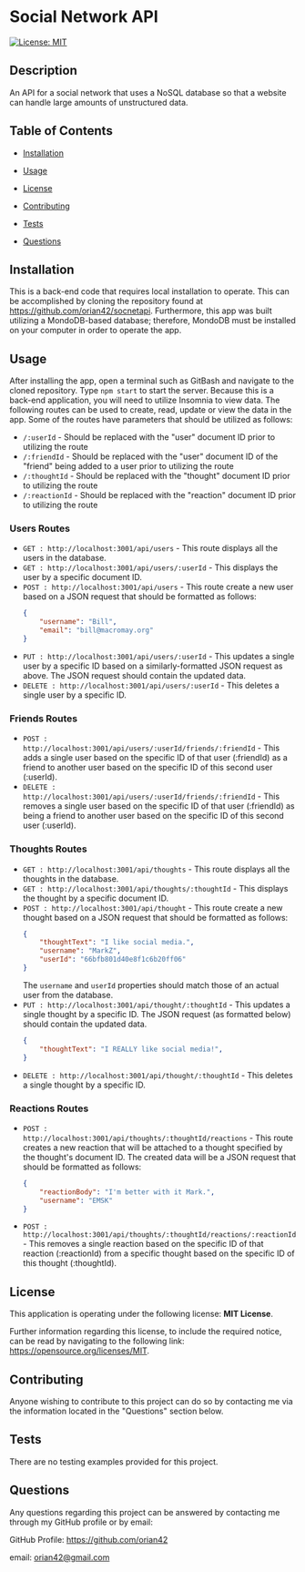 # Social Network API
  
[![License: MIT](https://img.shields.io/badge/License-MIT-yellow.svg)](https://opensource.org/licenses/MIT)
  

## Description
  

An API for a social network that uses a NoSQL database so that a website can handle large amounts of unstructured data.
  

## Table of Contents
  

- [Installation](#installation)
  
- [Usage](#usage)
  
- [License](#license)
  
- [Contributing](#contributing)
  
- [Tests](#tests)
  
- [Questions](#questions)
  

## Installation
  

This is a back-end code that requires local installation to operate.  This can be accomplished by cloning the repository found at https://github.com/orian42/socnetapi.  Furthermore, this app was built utilizing a MondoDB-based database; therefore, MondoDB must be installed on your computer in order to operate the app.
  
## Usage
  
After installing the app, open a terminal such as GitBash and navigate to the cloned repository.  Type <code>npm start</code> to start the server.  Because this is a back-end application, you will need to utilize Insomnia to view data.  The following routes can be used to create, read, update or view the data in the app.  Some of the routes have parameters that should be utilized as follows:

*   <code>/:userId</code> - Should be replaced with the "user" document ID prior to utilizing the route
*   <code>/:friendId</code> - Should be replaced with the "user" document ID of the "friend" being added to a user prior to utilizing the route
*   <code>/:thoughtId</code> - Should be replaced with the "thought" document ID prior to utilizing the route
*   <code>/:reactionId</code> - Should be replaced with the "reaction" document ID prior to utilizing the route

### Users Routes

* <code>GET : http://localhost:3001/api/users</code> - This route displays all the users in the database.
* <code>GET : http://localhost:3001/api/users/:userId</code> - This displays the user by a specific document ID.
* <code>POST : http://localhost:3001/api/users</code> - This route create a new user based on a JSON request that should be formatted as follows:
    ```json
    {
	    "username": "Bill",
        "email": "bill@macromay.org"
    }
    ```
* <code>PUT : http://localhost:3001/api/users/:userId</code> - This updates a single user by a specific ID based on a similarly-formatted JSON request as above.  The JSON request should contain the updated data.
* <code>DELETE : http://localhost:3001/api/users/:userId</code> - This deletes a single user by a specific ID.

### Friends Routes

* <code>POST : http://localhost:3001/api/users/:userId/friends/:friendId</code> - This adds a single user based on the specific ID of that user (:friendId) as a friend to another user based on the specific ID of this second user (:userId).
* <code>DELETE : http://localhost:3001/api/users/:userId/friends/:friendId</code> - This removes a single user based on the specific ID of that user (:friendId) as being a friend to another user based on the specific ID of this second user (:userId).

### Thoughts Routes

* <code>GET : http://localhost:3001/api/thoughts</code> - This route displays all the thoughts in the database.
* <code>GET : http://localhost:3001/api/thoughts/:thoughtId</code> - This displays the thought by a specific document ID.
* <code>POST : http://localhost:3001/api/thought</code> - This route create a new thought based on a JSON request that should be formatted as follows:
    ```json
    {
        "thoughtText": "I like social media.",
        "username": "MarkZ",
        "userId": "66bfb801d40e8f1c6b20ff06"
    }
    ```
    The <code>username</code> and <code>userId</code> properties should match those of an actual user from the database.
* <code>PUT : http://localhost:3001/api/thought/:thoughtId</code> - This updates a single thought by a specific ID.  The JSON request (as formatted below) should contain the updated data.
    ```json
    {
        "thoughtText": "I REALLY like social media!",
    }
    ```
* <code>DELETE : http://localhost:3001/api/thought/:thoughtId</code> - This deletes a single thought by a specific ID.

### Reactions Routes

* <code>POST : http://localhost:3001/api/thoughts/:thoughtId/reactions</code> - This route creates a new reaction that will be attached to a thought specified by the thought's document ID.  The created data will be a JSON request that should be formatted as follows:
    ```json
    {
	    "reactionBody": "I'm better with it Mark.",
	    "username": "EMSK"
    }
    ```
* <code>POST : http://localhost:3001/api/thoughts/:thoughtId/reactions/:reactionId</code> - This removes a single reaction based on the specific ID of that reaction (:reactionId) from a specific thought based on the specific ID of this thought (:thoughtId).

## License
  

This application is operating under the following license: **MIT License**.  
  

Further information regarding this license, to include the required notice, can be read by navigating to the following link: https://opensource.org/licenses/MIT.
  

## Contributing
  

Anyone wishing to contribute to this project can do so by contacting me via the information located in the "Questions" section below.
  

## Tests
  

There are no testing examples provided for this project.
  

## Questions
  

Any questions regarding this project can be answered by contacting me through my GitHub profile or by email:
  
GitHub Profile: https://github.com/orian42
  
email: orian42@gmail.com

